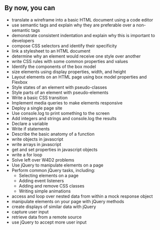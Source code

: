 ## By now, you can

  - translate a wireframe into a basic HTML document using a code editor
  - use semantic tags and explain why they are preferable over a non-semantic tags
  - demonstrate consistent indentation and explain why this is important to developers
  - compose CSS selectors and identify their specificity
  - link a stylesheet to an HTML document
  - determine why an element would receive one style over another
  - write CSS rules with some common properties and values
  - Identify the components of the box model
  - size elements using display properties, width, and height
  - Layout elements on an HTML page using box model properties and Flexbox
  - Style states of an element with pseudo-classes
  - Style parts of an element with pseudo-elements
  - Write a basic CSS transition
  - Implement media queries to make elements responsive
  - Deploy a single page site
  - Use console.log to print something to the screen
  - Add integers and strings and console.log the results
  - Declare a variable
  - Write if statements
  - Describe the basic anatomy of a function
  - write objects in javascript
  - write arrays in javascript
  - get and set properties in javascript objects
  - write a for loop
  - Solve left over W4D2 problems
  - Use jQuery to manipulate elements on a page
  - Perform common jQuery tasks, including: 
      - Selecting elements on a page
      - Adding event listeners
      - Adding and remove CSS classes
      - Writing simple animations
  - access and loop over nested data from within a mock response object
  - manipulate elements on your page with jQuery methods
  - create displays of similar data with jQuery
  - capture user input
  - retrieve data from a remote source
  - use jQuery to accept more user input